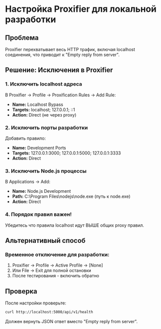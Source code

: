 # Настройка Proxifier для локальной разработки

## Проблема
Proxifier перехватывает весь HTTP трафик, включая localhost соединения, что приводит к "Empty reply from server".

## Решение: Исключения в Proxifier

### 1. Исключить localhost адреса
В Proxifier -> Profile -> Proxification Rules -> Add Rule:
- **Name:** Localhost Bypass
- **Targets:** localhost; 127.0.0.1; ::1
- **Action:** Direct (не через proxy)

### 2. Исключить порты разработки
Добавить правило:
- **Name:** Development Ports
- **Targets:** 127.0.0.1:3000; 127.0.0.1:5000; 127.0.0.1:3333
- **Action:** Direct

### 3. Исключить Node.js процессы
В Applications -> Add:
- **Name:** Node.js Development
- **Path:** C:\Program Files\nodejs\node.exe (путь к node.exe)
- **Action:** Direct

### 4. Порядок правил важен!
Убедитесь что правила localhost идут ВЫШЕ общих proxy правил.

## Альтернативный способ

### Временное отключение для разработки:
1. Proxifier -> Profile -> Active Profile -> [None]
2. Или File -> Exit для полной остановки
3. После тестирования - включить обратно

## Проверка
После настройки проверьте:
```bash
curl http://localhost:5000/api/v1/health
```

Должен вернуть JSON ответ вместо "Empty reply from server".